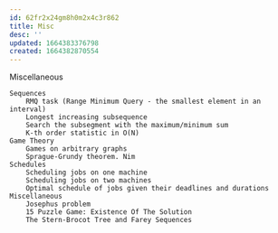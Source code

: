 ```yaml
---
id: 62fr2x24gm8h0m2x4c3r862
title: Misc
desc: ''
updated: 1664383376798
created: 1664382870554
---
```


Miscellaneous

    Sequences
        RMQ task (Range Minimum Query - the smallest element in an interval)
        Longest increasing subsequence
        Search the subsegment with the maximum/minimum sum
        K-th order statistic in O(N)
    Game Theory
        Games on arbitrary graphs
        Sprague-Grundy theorem. Nim
    Schedules
        Scheduling jobs on one machine
        Scheduling jobs on two machines
        Optimal schedule of jobs given their deadlines and durations
    Miscellaneous
        Josephus problem
        15 Puzzle Game: Existence Of The Solution
        The Stern-Brocot Tree and Farey Sequences
